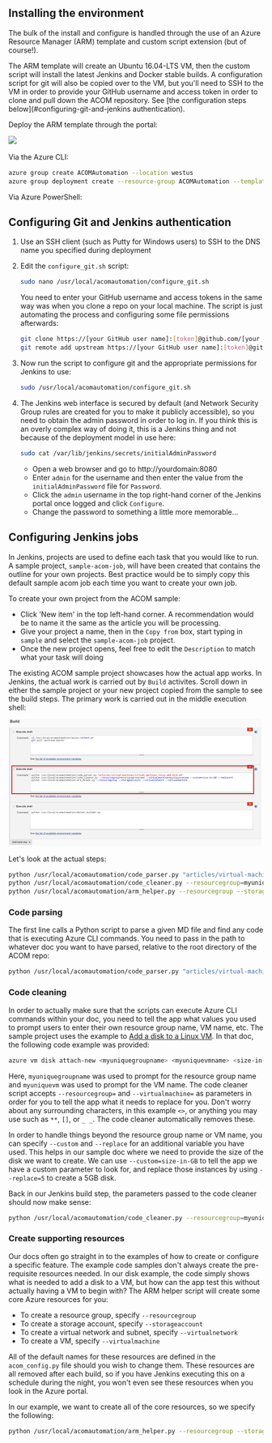 ## Installing the environment
The bulk of the install and configure is handled through the use of an Azure Resource Manager (ARM) template and custom script extension (but of course!).

The ARM template will create an Ubuntu 16.04-LTS VM, then the custom script will install the latest Jenkins and Docker stable builds. A configuration script for git will also be copied over to the VM, but you'll need to SSH to the VM in order to provide your GitHub username and access token in order to clone and pull down the ACOM repository. See [the configuration steps below](#configuring-git-and-jenkins authentication).

Deploy the ARM template through the portal:

<a href="https://portal.azure.com/#create/Microsoft.Template/uri/https%3A%2F%2Fraw.githubusercontent.com%2Fiainfoulds%2Facom-automation%2Fmaster%2armtemplate%2Fazuredeploy.json" target="_blank">
    <img src="http://azuredeploy.net/deploybutton.png"/>
</a>

Via the Azure CLI:

```bash
azure group create ACOMAutomation --location westus
azure group deployment create --resource-group ACOMAutomation --template-uri https://raw.githubusercontent.com/iainfoulds/acom-automation/master/armtemplate/azuredeploy.json
```

Via Azure PowerShell:


## Configuring Git and Jenkins authentication

1. Use an SSH client (such as Putty for Windows users) to SSH to the DNS name you specified during deployment
2. Edit the `configure_git.sh` script:

    ```bash
    sudo nano /usr/local/acomautomation/configure_git.sh
    ```

    You need to enter your GitHub username and access tokens in the same way was when you clone a repo on your local machine. The script is just automating the process and configuring some file permissions afterwards:

    ```bash
    git clone https://[your GitHub user name]:[token]@github.com/[your GitHub user name]/azure-content-pr.git
    git remote add upstream https://[your GitHub user name]:[token]@github.com/Azure/azure-content-pr.git
    ```

3. Now run the script to configure git and the appropriate permissions for Jenkins to use:

    ```bash
    sudo /usr/local/acomautomation/configure_git.sh
    ```

4. The Jenkins web interface is secured by default (and Network Security Group rules are created for you to make it publicly accessible), so you need to obtain the admin password in order to log in. If you think this is an overly complex way of doing it, this is a Jenkins thing and not because of the deployment model in use here:

    ```bash
    sudo cat /var/lib/jenkins/secrets/initialAdminPassword
    ```

    - Open a web browser and go to http://yourdomain:8080
    - Enter `admin` for the username and then enter the value from the `initialAdminPassword` file for `Password`.
    - Click the `admin` username in the top right-hand corner of the Jenkins portal once logged and click `Configure`.
    - Change the password to something a little more memorable...


## Configuring Jenkins jobs

In Jenkins, projects are used to define each task that you would like to run. A sample project, `sample-acom-job`, will have been created that contains the outline for your own projects. Best practice would be to simply copy this default sample acom job each time you want to create your own job.

To create your own project from the ACOM sample:

- Click 'New item' in the top left-hand corner. A recommendation would be to name it the same as the article you will be processing.
- Give your project a name, then in the `Copy from` box, start typing in `sample` and select the `sample-acom-job` project.
- Once the new project opens, feel free to edit the `Description` to match what your task will doing

The existing ACOM sample project showcases how the actual app works. In Jenkins, the actual work is carried out by `Build` activites. Scroll down in either the sample project or your new project copied from the sample to see the build steps. The primary work is carried out in the middle execution shell:

![Jenkins build steps](./media/jenkins_build_steps.png)

Let's look at the actual steps:

```bash
python /usr/local/acomautomation/code_parser.py "articles/virtual-machines/virtual-machines-linux-add-disk.md"
python /usr/local/acomautomation/code_cleaner.py --resourcegroup=myuniquegroupname --virtualmachine=myuniquevmname --custom=size-in-GB --replace=5
python /usr/local/acomautomation/arm_helper.py --resourcegroup --storageaccount --virtualnetwork --virtualmachine
```

### Code parsing
The first line calls a Python script to parse a given MD file and find any code that is executing Azure CLI commands. You need to pass in the path to whatever doc you want to have parsed, relative to the root directory of the ACOM repo:

```bash
python /usr/local/acomautomation/code_parser.py "articles/virtual-machines/virtual-machines-linux-add-disk.md"
```

### Code cleaning
In order to actually make sure that the scripts can execute Azure CLI commands within your doc, you need to tell the app what values you used to prompt users to enter their own resource group name, VM name, etc. The sample project uses the example to [Add a disk to a Linux VM](https://azure.microsoft.com/documentation/articles/virtual-machines-linux-add-disk/). In that doc, the following code example was provided:

```bash
azure vm disk attach-new <myuniquegroupname> <myuniquevmname> <size-in-GB>
```

Here, `myuniquegroupname` was used to prompt for the resource group name and `myuniquevm` was used to prompt for the VM name. The code cleaner script accepts `--resourcegroup=` and `--virtualmachine=` as parameters in order for you to tell the app what it needs to replace for you. Don't worry about any surrounding characters, in this example `<>`, or anything you may use such as `**`, `[]`, or `_ _`. The code cleaner automatically removes these.

In order to handle things beyond the resource group name or VM name, you can specify `--custom` and `--replace` for an additional variable you have used. This helps in our sample doc where we need to provide the size of the disk we want to create. We can use `--custom=size-in-GB` to tell the app we have a custom parameter to look for, and replace those instances by using `--replace=5` to create a 5GB disk.

Back in our Jenkins build step, the parameters passed to the code cleaner should now make sense:

```bash
python /usr/local/acomautomation/code_cleaner.py --resourcegroup=myuniquegroupname --virtualmachine=myuniquevmname --custom=size-in-GB --replace=5
```

### Create supporting resources
Our docs often go straight in to the examples of how to create or configure a specific feature. The example code samples don't always create the pre-requisite resources needed. In our disk example, the code simply shows what is needed to add a disk to a VM, but how can the app test this without actually having a VM to begin with? The ARM helper script will create some core Azure resources for you:

- To create a resource group, specify `--resourcegroup`
- To create a storage account, specify `--storageaccount`
- To create a virtual network and subnet, specify `--virtualnetwork`
- To create a VM, specify `--virtualmachine`

All of the default names for these resources are defined in the `acom_config.py` file should you wish to change them. These resources are all removed after each build, so if you have Jenkins executing this on a schedule during the night, you won't even see these resources when you look in the Azure portal.

In our example, we want to create all of the core resources, so we specify the following:

```bash
python /usr/local/acomautomation/arm_helper.py --resourcegroup --storageaccount --virtualnetwork --virtualmachine
```